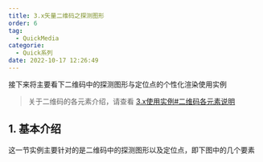 ```yaml
---
title: 3.x矢量二维码之探测图形
order: 6
tag:
  - QuickMedia
categorie: 
  - Quick系列
date: 2022-10-17 12:26:49
---
```


接下来将主要看下二维码中的探测图形与定位点的个性化渲染使用实例

> 关于二维码的各元素介绍，请查看 [3.x使用实例#二维码各元素说明](./3.x二维码基本使用姿势.md)

<!-- more -->

## 1. 基本介绍

这一节实例主要针对的是二维码中的探测图形以及定位点，即下图中的几个要素


